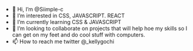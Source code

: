 - 👋 Hi, I’m @Siimple-c
- 👀 I’m interested in CSS, JAVASCRIPT. REACT
- 🌱 I’m currently learning CSS & JAVASCRIPT
- 💞️ I’m looking to collaborate on projects that will help hoe my skills so I can get on my feet and do cool stuff with computers.
- 📫 How to reach me twitter @_kellygochi

<!---
Siimple-c/Siimple-c is a ✨ special ✨ repository because its `README.md` (this file) appears on your GitHub profile.
You can click the Preview link to take a look at your changes.
--->
